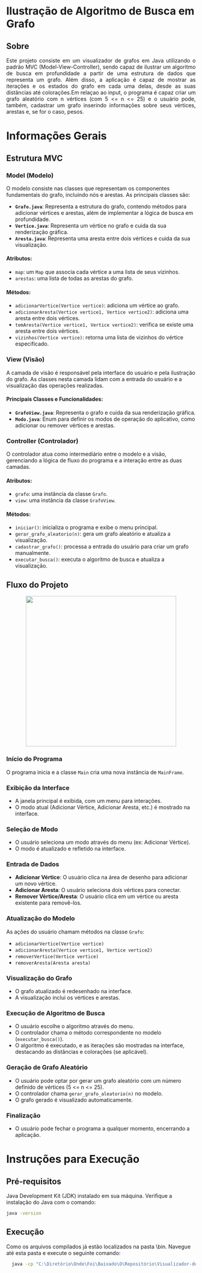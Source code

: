 # Ilustração de Algoritmo de Busca em Grafo 
## Sobre
<div style="text-align: justify;">
Este projeto consiste em um visualizador de grafos em Java utilizando o padrão MVC (Model-View-Controller), sendo capaz de ilustrar um algoritmo de busca em profundidade a partir de uma estrutura de dados que representa um grafo. Além disso, a aplicação é capaz de mostrar as iterações e os estados do grafo em cada uma delas, desde as suas distâncias até colorações.Em relaçao ao input, o programa é capaz criar um grafo aleatório com n vértices (com 5 <= n <= 25) e o usuário pode, também, cadastrar um grafo inserindo informações sobre seus vértices, arestas e, se for o caso, pesos.
</div>

# Informações Gerais
## Estrutura MVC
### Model (Modelo)
O modelo consiste nas classes que representam os componentes fundamentais do grafo, incluindo nós e arestas. As principais classes são:

- **`Grafo.java`**: Representa a estrutura do grafo, contendo métodos para adicionar vértices e arestas, além de implementar a lógica de busca em profundidade.
- **`Vertice.java`**: Representa um vértice no grafo e cuida da sua renderização gráfica.
- **`Aresta.java`**: Representa uma aresta entre dois vértices e cuida da sua visualização.

#### Atributos:
- `map`: um `Map` que associa cada vértice a uma lista de seus vizinhos.
- `arestas`: uma lista de todas as arestas do grafo.

#### Métodos:
- `adicionarVertice(Vertice vertice)`: adiciona um vértice ao grafo.
- `adicionarAresta(Vertice vertice1, Vertice vertice2)`: adiciona uma aresta entre dois vértices.
- `temAresta(Vertice vertice1, Vertice vertice2)`: verifica se existe uma aresta entre dois vértices.
- `vizinhos(Vertice vertice)`: retorna uma lista de vizinhos do vértice especificado.

### View (Visão)
A camada de visão é responsável pela interface do usuário e pela ilustração do grafo. As classes nesta camada lidam com a entrada do usuário e a visualização das operações realizadas.

#### Principais Classes e Funcionalidades:
- **`GrafoView.java`**: Representa o grafo e cuida da sua renderização gráfica.
- **`Modo.java`**: Enum para definir os modos de operação do aplicativo, como adicionar ou remover vértices e arestas.

### Controller (Controlador)
O controlador atua como intermediário entre o modelo e a visão, gerenciando a lógica de fluxo do programa e a interação entre as duas camadas.

#### Atributos:
- `grafo`: uma instância da classe `Grafo`.
- `view`: uma instância da classe `GrafoView`.

#### Métodos:
- `iniciar()`: inicializa o programa e exibe o menu principal.
- `gerar_grafo_aleatorio(n)`: gera um grafo aleatório e atualiza a visualização.
- `cadastrar_grafo()`: processa a entrada do usuário para criar um grafo manualmente.
- `executar_busca()`: executa o algoritmo de busca e atualiza a visualização.

## Fluxo do Projeto
<p align="center">
  <img src="https://github.com/user-attachments/assets/6f289692-5240-4904-874e-407e0e94d47f" width="400"/>
</p>

### Início do Programa
O programa inicia e a classe `Main` cria uma nova instância de `MainFrame`.

### Exibição da Interface
- A janela principal é exibida, com um menu para interações.  
- O modo atual (Adicionar Vértice, Adicionar Aresta, etc.) é mostrado na interface.

### Seleção de Modo
- O usuário seleciona um modo através do menu (ex: Adicionar Vértice).  
- O modo é atualizado e refletido na interface.

### Entrada de Dados
- **Adicionar Vértice**: O usuário clica na área de desenho para adicionar um novo vértice.
- **Adicionar Aresta**: O usuário seleciona dois vértices para conectar.
- **Remover Vértice/Aresta**: O usuário clica em um vértice ou aresta existente para removê-los.

### Atualização do Modelo
As ações do usuário chamam métodos na classe `Grafo`:
- `adicionarVertice(Vertice vertice)`
- `adicionarAresta(Vertice vertice1, Vertice vertice2)`
- `removerVertice(Vertice vertice)`
- `removerAresta(Aresta aresta)`

### Visualização do Grafo
- O grafo atualizado é redesenhado na interface.  
- A visualização inclui os vértices e arestas.

### Execução de Algoritmo de Busca
- O usuário escolhe o algoritmo através do menu.  
- O controlador chama o método correspondente no modelo (`executar_busca()`).  
- O algoritmo é executado, e as iterações são mostradas na interface, destacando as distâncias e colorações (se aplicável).

### Geração de Grafo Aleatório
- O usuário pode optar por gerar um grafo aleatório com um número definido de vértices (5 <= n <= 25).  
- O controlador chama `gerar_grafo_aleatorio(n)` no modelo.  
- O grafo gerado é visualizado automaticamente.

### Finalização
- O usuário pode fechar o programa a qualquer momento, encerrando a aplicação.

# Instruções para Execução

## Pré-requisitos

Java Development Kit (JDK) instalado em sua máquina. Verifique a instalação do Java com o comando:
  ```bash
  java -version
  ```
## Execução
Como os arquivos compilados já estão localizados na pasta \bin. Navegue até esta pasta e execute o seguinte comando:
```bash
  java -cp "C:\Diretório\Onde\Foi\Baixado\O\Repositório\Visualizador-de-grafos\Final Grafos\Grafos\bin" view.Main
  ```
